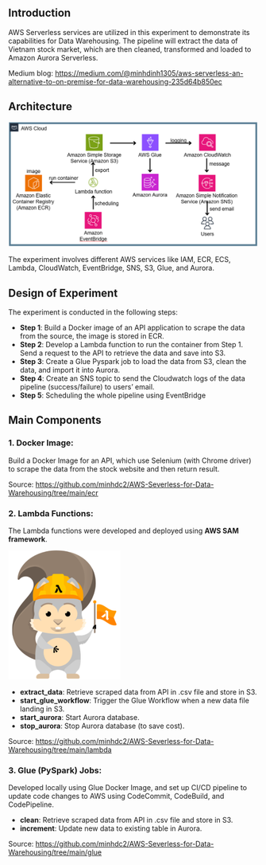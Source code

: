 <h2>Introduction</h2>
AWS Serverless services are utilized in this experiment to demonstrate its capabilities for Data Warehousing. The pipeline will extract the data of Vietnam stock market, which are then cleaned, transformed and loaded to Amazon Aurora Serverless.

Medium blog: https://medium.com/@minhdinh1305/aws-serverless-an-alternative-to-on-premise-for-data-warehousing-235d64b850ec

<h2>Architecture</h2>

![](./pic/architecture.png)

The experiment involves different AWS services like IAM, ECR, ECS, Lambda, CloudWatch, EventBridge, SNS, S3, Glue, and Aurora.

<h2>Design of Experiment</h2>

 The experiment is conducted in the following steps:
- **Step 1**: Build a Docker image of an API application to scrape the data from the source, the image is stored in ECR. 
- **Step 2**: Develop a Lambda function to run the container from Step 1. Send a request to the API to retrieve the data and save into S3. 
- **Step 3**: Create a Glue Pyspark job to load the data from S3, clean the data, and import it into Aurora. 
- **Step 4**: Create an SNS topic to send the Cloudwatch logs of the data pipeline (success/failure) to users’ email. 
- **Step 5**: Scheduling the whole pipeline using EventBridge

<h2>Main Components</h2>

<h3>1. Docker Image:</h3>

Build a Docker Image for an API, which use Selenium (with Chrome driver) to scrape the data from the stock website and then return result.

Source: https://github.com/minhdc2/AWS-Severless-for-Data-Warehousing/tree/main/ecr

<h3>2. Lambda Functions:</h3>

The Lambda functions were developed and deployed using **AWS SAM framework**.

![](./pic/sam.PNG)

- **extract_data**: Retrieve scraped data from API in .csv file and store in S3.
- **start_glue_workflow**: Trigger the Glue Workflow when a new data file landing in S3.
- **start_aurora**: Start Aurora database.
- **stop_aurora**: Stop Aurora database (to save cost).

Source: https://github.com/minhdc2/AWS-Severless-for-Data-Warehousing/tree/main/lambda

<h3>3. Glue (PySpark) Jobs:</h3>

Developed locally using Glue Docker Image, and set up CI/CD pipeline to update code changes to AWS using CodeCommit, CodeBuild, and CodePipeline.

- **clean**: Retrieve scraped data from API in .csv file and store in S3.
- **increment**: Update new data to existing table in Aurora.

Source: https://github.com/minhdc2/AWS-Severless-for-Data-Warehousing/tree/main/glue
